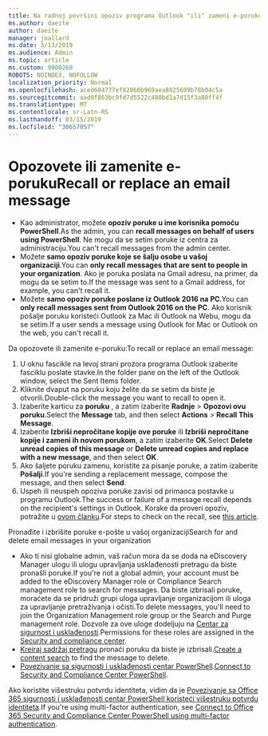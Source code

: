 ```yaml
---
title: Na radnoj površini opoziv programa Outlook "ili" zameni e-poruku
ms.author: daeite
author: daeite
manager: joallard
ms.date: 3/13/2019
ms.audience: Admin
ms.topic: article
ms.custom: 9000260
ROBOTS: NOINDEX, NOFOLLOW
localization_priority: Normal
ms.openlocfilehash: aced684777ef82860b969aea8825699b78b04c5a
ms.sourcegitcommit: aad9f863bc9fd7d5522c480bd1a7d15f3a80ff4f
ms.translationtype: MT
ms.contentlocale: sr-Latn-RS
ms.lasthandoff: 03/15/2019
ms.locfileid: "30657057"
---
```

# <a name="recall-or-replace-an-email-message"></a><span data-ttu-id="291ad-102">Opozovete ili zamenite e-poruku</span><span class="sxs-lookup"><span data-stu-id="291ad-102">Recall or replace an email message</span></span>

- <span data-ttu-id="291ad-103">Kao administrator, možete **opoziv poruke u ime korisnika pomoću PowerShell**.</span><span class="sxs-lookup"><span data-stu-id="291ad-103">As the admin, you can **recall messages on behalf of users using PowerShell**.</span></span> <span data-ttu-id="291ad-104">Ne mogu da se setim poruke iz centra za administraciju.</span><span class="sxs-lookup"><span data-stu-id="291ad-104">You can't recall messages from the admin center.</span></span>
- <span data-ttu-id="291ad-105">Možete **samo opoziv poruke koje se šalju osobe u vašoj organizaciji**.</span><span class="sxs-lookup"><span data-stu-id="291ad-105">You can **only recall messages that are sent to people in your organization**.</span></span> <span data-ttu-id="291ad-106">Ako je poruka poslata na Gmail adresu, na primer, da mogu da se setim to.</span><span class="sxs-lookup"><span data-stu-id="291ad-106">If the message was sent to a Gmail address, for example, you can't recall it.</span></span>
- <span data-ttu-id="291ad-107">Možete **samo opoziv poruke poslane iz Outlook 2016 na PC**.</span><span class="sxs-lookup"><span data-stu-id="291ad-107">You can **only recall messages sent from Outlook 2016 on the PC**.</span></span> <span data-ttu-id="291ad-108">Ako korisnik pošalje poruku koristeći Outlook za Mac ili Outlook na Webu, mogu da se setim.</span><span class="sxs-lookup"><span data-stu-id="291ad-108">If a user sends a message using Outlook for Mac or Outlook on the web, you can't recall it.</span></span>

<span data-ttu-id="291ad-109">Da opozovete ili zamenite e-poruku:</span><span class="sxs-lookup"><span data-stu-id="291ad-109">To recall or replace an email message:</span></span>

1. <span data-ttu-id="291ad-110">U oknu fascikle na levoj strani prozora programa Outlook izaberite fasciklu poslate stavke.</span><span class="sxs-lookup"><span data-stu-id="291ad-110">In the folder pane on the left of the Outlook window, select the Sent Items folder.</span></span>
1. <span data-ttu-id="291ad-111">Kliknite dvaput na poruku koju želite da se setim da biste je otvorili.</span><span class="sxs-lookup"><span data-stu-id="291ad-111">Double-click the message you want to recall to open it.</span></span>
1. <span data-ttu-id="291ad-112">Izaberite karticu za **poruku** , a zatim izaberite **Radnje** > **Opozovi ovu poruku**.</span><span class="sxs-lookup"><span data-stu-id="291ad-112">Select the **Message** tab, and then select **Actions** > **Recall This Message**.</span></span>
1. <span data-ttu-id="291ad-113">Izaberite **Izbriši nepročitane kopije ove poruke** ili **Izbriši nepročitane kopije i zameni ih novom porukom**, a zatim izaberite **OK**.</span><span class="sxs-lookup"><span data-stu-id="291ad-113">Select **Delete unread copies of this message** or **Delete unread copies and replace with a new message**, and then select **OK**.</span></span>
1. <span data-ttu-id="291ad-114">Ako šaljete poruku zamenu, koristite za pisanje poruke, a zatim izaberite **Pošalji**.</span><span class="sxs-lookup"><span data-stu-id="291ad-114">If you're sending a replacement message, compose the message, and then select **Send**.</span></span>
1. <span data-ttu-id="291ad-115">Uspeh ili neuspeh opoziva poruke zavisi od primaoca postavke u programu Outlook.</span><span class="sxs-lookup"><span data-stu-id="291ad-115">The success or failure of a message recall depends on the recipient's settings in Outlook.</span></span> <span data-ttu-id="291ad-116">Korake da proveri opoziv, potražite u [ovom članku](https://support.office.com/article/35027f88-d655-4554-b4f8-6c0729a723a0).</span><span class="sxs-lookup"><span data-stu-id="291ad-116">For steps to check on the recall, see [this article](https://support.office.com/article/35027f88-d655-4554-b4f8-6c0729a723a0).</span></span>

<span data-ttu-id="291ad-117">Pronađite i izbrišite poruke e-pošte u vašoj organizaciji</span><span class="sxs-lookup"><span data-stu-id="291ad-117">Search for and delete email messages in your organization</span></span>

- <span data-ttu-id="291ad-118">Ako ti nisi globalne admin, vaš račun mora da se doda na eDiscovery Manager ulogu ili ulogu upravljanja usklađenosti pretragu da biste pronašli poruke.</span><span class="sxs-lookup"><span data-stu-id="291ad-118">If you're not a global admin, your account must be added to the eDiscovery Manager role or Compliance Search management role to search for messages.</span></span> <span data-ttu-id="291ad-119">Da biste izbrisali poruke, moraćete da se pridruži grupi uloga upravljanje organizacijom ili uloga za upravljanje pretraživanja i očisti.</span><span class="sxs-lookup"><span data-stu-id="291ad-119">To delete messages, you'll need to join the Organization Management role group or the Search and Purge management role.</span></span> <span data-ttu-id="291ad-120">Dozvole za ove uloge dodeljuju na [Centar za sigurnost i usklađenosti](https://go.microsoft.com/fwlink/?linkid=2083731).</span><span class="sxs-lookup"><span data-stu-id="291ad-120">Permissions for these roles are assigned in the [Security and compliance center](https://go.microsoft.com/fwlink/?linkid=2083731).</span></span>
- <span data-ttu-id="291ad-121">[Kreiraj sadržaj pretragu](https://docs.microsoft.com/office365/securitycompliance/content-search) pronaći poruku da biste je izbrisali.</span><span class="sxs-lookup"><span data-stu-id="291ad-121">[Create a content search](https://docs.microsoft.com/office365/securitycompliance/content-search) to find the message to delete.</span></span>
- <span data-ttu-id="291ad-122">[Povezivanje sa sigurnosti i usklađenosti centar PowerShell](https://docs.microsoft.com/powershell/exchange/office-365-scc/connect-to-scc-powershell/connect-to-scc-powershell?view=exchange-ps).</span><span class="sxs-lookup"><span data-stu-id="291ad-122">[Connect to Security and Compliance Center PowerShell](https://docs.microsoft.com/powershell/exchange/office-365-scc/connect-to-scc-powershell/connect-to-scc-powershell?view=exchange-ps).</span></span>

<span data-ttu-id="291ad-123">Ako koristite višestruku potvrdu identiteta, vidim da je [Povezivanje sa Office 365 sigurnosti i usklađenosti centar PowerShell koristeći višestruku potvrdu identiteta](https://docs.microsoft.com/powershell/exchange/office-365-scc/connect-to-scc-powershell/mfa-connect-to-scc-powershell?view=exchange-ps).</span><span class="sxs-lookup"><span data-stu-id="291ad-123">If you're using multi-factor authentication, see [Connect to Office 365 Security and Compliance Center PowerShell using multi-factor authentication](https://docs.microsoft.com/powershell/exchange/office-365-scc/connect-to-scc-powershell/mfa-connect-to-scc-powershell?view=exchange-ps).</span></span>